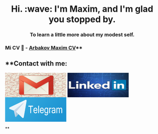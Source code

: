 <h1 align="center">Hi. :wave: I'm Maxim, and I'm glad you stopped by.</h1>
<h3 align="center">To learn a little more about my modest self.</h3>

### Mi CV :notebook: - [Arbakov Maxim CV](https://drive.google.com/file/d/11W-Sp99douVq9cAOhxLEdMZG-Hw_ry8M/view)\*\*

## \*\*Contact with me:

<p align="left">
<a href="mailto:fefaodessa@gmail.com" target="blank"><img align="center" src="./img/gmail.jpg" alt="gmail Arbakov Maksim"  width="200" height="80"/></a>
<a href="https://www.linkedin.com/in/arbakov-maksim" target="blank"><img align="center" src="./img/LinkedIn.jpg" alt="linkedin Arbakov Maksim" width="200" height="80"/></a>
<a href="https://t.me/ArbakovMaksim" target="blank"><img align="center" src="./img/telegram.png" alt="Telegram Arbakov Maksim" width="200" height="80"/></a>
</p>**
